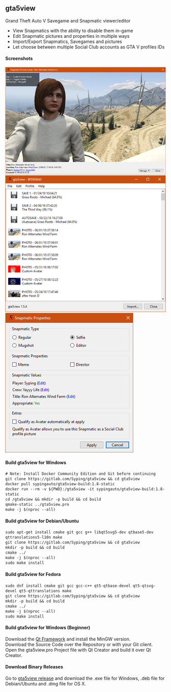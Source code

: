 ## gta5view
Grand Theft Auto V Savegame and Snapmatic viewer/editor

- View Snapmatics with the ability to disable them in-game
- Edit Snapmatic pictures and properties in multiple ways
- Import/Export Snapmatics, Savegames and pictures
- Let choose between multiple Social Club accounts as GTA V profiles IDs

#### Screenshots
![Snapmatic Picture Viewer](res/src/picture.png)  
![User Interface](res/src/mainui.png)  
![Snapmatic Properties](res/src/prop.png)

#### Build gta5view for Windows

    # Note: Install Docker Community Edition and Git before continuing
    git clone https://gitlab.com/Syping/gta5view && cd gta5view
    docker pull sypingauto/gta5view-build:1.8-static
    docker run --rm -v ${PWD}:/gta5view -it sypingauto/gta5view-build:1.8-static
    cd /gta5view && mkdir -p build && cd build
    qmake-static ../gta5view.pro
    make -j $(nproc --all)

#### Build gta5view for Debian/Ubuntu

    sudo apt-get install cmake git gcc g++ libqt5svg5-dev qtbase5-dev qttranslations5-l10n make
    git clone https://gitlab.com/Syping/gta5view && cd gta5view
    mkdir -p build && cd build
    cmake ../
    make -j $(nproc --all)
    sudo make install

#### Build gta5view for Fedora

    sudo dnf install cmake git gcc gcc-c++ qt5-qtbase-devel qt5-qtsvg-devel qt5-qttranslations make
    git clone https://gitlab.com/Syping/gta5view && cd gta5view
    mkdir -p build && cd build
    cmake ../
    make -j $(nproc --all)
    sudo make install

#### Build gta5view for Windows (Beginner)

Download the [Qt Framework](https://www.qt.io/) and install the MinGW version.  
Download the Source Code over the Repository or with your Git client.  
Open the gta5view.pro Project file with Qt Creator and build it over Qt Creator.

#### Download Binary Releases

Go to [gta5view release](https://github.com/SyDevTeam/gta5view/releases) and download the .exe file for Windows, .deb file for Debian/Ubuntu and .dmg file for OS X.

